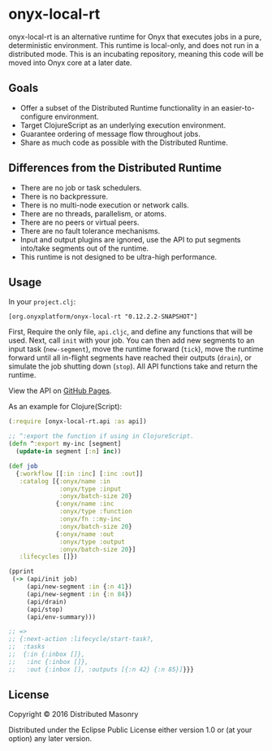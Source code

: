 # onyx-local-rt

onyx-local-rt is an alternative runtime for Onyx that executes jobs in a pure, deterministic environment. This runtime is local-only, and does not run in a distributed mode. This is an incubating repository, meaning this
code will be moved into Onyx core at a later date.

## Goals

- Offer a subset of the Distributed Runtime functionality in an easier-to-configure environment.
- Target ClojureScript as an underlying execution environment.
- Guarantee ordering of message flow throughout jobs.
- Share as much code as possible with the Distributed Runtime.

## Differences from the Distributed Runtime

- There are no job or task schedulers.
- There is no backpressure.
- There is no multi-node execution or network calls.
- There are no threads, parallelism, or atoms.
- There are no peers or virtual peers.
- There are no fault tolerance mechanisms.
- Input and output plugins are ignored, use the API to put segments into/take segments out of the runtime.
- This runtime is not designed to be ultra-high performance.

## Usage

In your `project.clj`:

```
[org.onyxplatform/onyx-local-rt "0.12.2.2-SNAPSHOT"]
```

First, Require the only file, `api.cljc`, and define any functions that will be used.
Next, call `init` with your job. You can then add new segments to an input task (`new-segment`),
move the runtime forward (`tick`), move the runtime forward until all in-flight segments have
reached their outputs (`drain`), or simulate the job shutting down (`stop`). All API functions
take and return the runtime.

View the API on [GitHub Pages](http://www.onyxplatform.org/onyx-local-rt/).

As an example for Clojure(Script):

```clojure
(:require [onyx-local-rt.api :as api])

;; ^:export the function if using in ClojureScript.
(defn ^:export my-inc [segment]
  (update-in segment [:n] inc))

(def job
  {:workflow [[:in :inc] [:inc :out]]
   :catalog [{:onyx/name :in
              :onyx/type :input
              :onyx/batch-size 20}
             {:onyx/name :inc
              :onyx/type :function
              :onyx/fn ::my-inc
              :onyx/batch-size 20}
             {:onyx/name :out
              :onyx/type :output
              :onyx/batch-size 20}]
   :lifecycles []})

(pprint
 (-> (api/init job)
     (api/new-segment :in {:n 41})
     (api/new-segment :in {:n 84})
     (api/drain)
     (api/stop)
     (api/env-summary)))

;; =>
;; {:next-action :lifecycle/start-task?,
;;  :tasks
;;  {:in {:inbox []},
;;   :inc {:inbox []},
;;   :out {:inbox [], :outputs [{:n 42} {:n 85}]}}}
```

## License

Copyright © 2016 Distributed Masonry

Distributed under the Eclipse Public License either version 1.0 or (at
your option) any later version.
